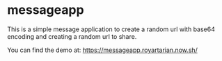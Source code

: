 # messageapp
This is a simple message application to create a random url with base64 encoding and creating a random url to share. 


You can find the demo at: 
https://messageapp.royartarian.now.sh/


